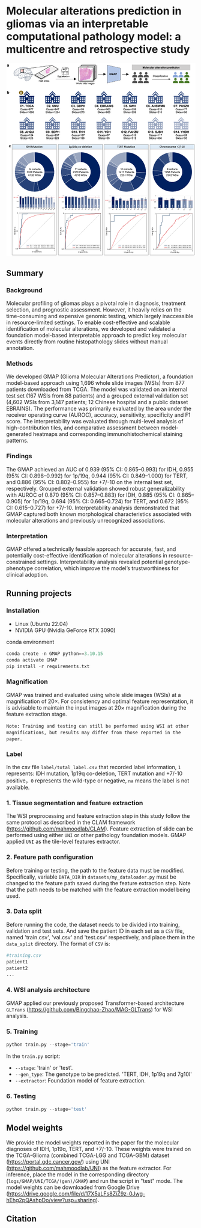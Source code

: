 # Molecular alterations prediction in gliomas via an interpretable computational pathology model: a multicentre and retrospective study
![Pipline](figure/figure.png)

## Summary
### Background
Molecular profiling of gliomas plays a pivotal role in diagnosis, treatment selection, and prognostic assessment. However, it heavily relies on the time-consuming and expensive genomic testing, which largely inaccessible in resource-limited settings. To enable cost-effective and scalable identification of molecular alterations, we developed and validated a foundation model-based interpretable approach to predict key molecular events directly from routine histopathology slides without manual annotation.

### Methods
We developed GMAP (Glioma Molecular Alterations Predictor), a foundation model-based approach using 1,696 whole slide images (WSIs) from 877 patients downloaded from TCGA. The model was validated on an internal test set (167 WSIs from 88 patients) and a grouped external validation set (4,602 WSIs from 3,147 patients; 12 Chinese hospital and a public dataset EBRAINS). The performance was primarily evaluated by the area under the receiver operating curve (AUROC), accuracy, sensitivity, specificity and F1 score. The interpretability was evaluated through multi-level analysis of high-contribution tiles, and comparative assessment between model-generated heatmaps and corresponding immunohistochemical staining patterns.

### Findings
The GMAP achieved an AUC of 0.939 (95% CI: 0.865–0.993) for IDH, 0.955 (95% CI: 0.898–0.992) for 1p/19q, 0.944 (95% CI: 0.849–1.000) for TERT, and 0.886 (95% CI: 0.802–0.955) for +7/-10 on the internal test set, respectively. Grouped external validation showed robust generalizability with AUROC of 0.870 (95% CI: 0.857–0.883) for IDH, 0.885 (95% CI: 0.865–0.905) for 1p/19q, 0.694 (95% CI: 0.665–0.724) for TERT, and 0.672 (95% CI: 0.615–0.727) for +7/-10. Interpretability analysis demonstrated that GMAP captured both known morphological characteristics associated with molecular alterations and previously unrecognized associations.

### Interpretation
GMAP offered a technically feasible approach for accurate, fast, and potentially cost-effective identification of molecular alterations in resource-constrained settings. Interpretability analysis revealed potential genotype-phenotype correlation, which improve the model’s trustworthiness for clinical adoption.

## Running projects
### Installation
- Linux (Ubuntu 22.04)
- NVIDIA GPU (Nvidia GeForce RTX 3090)

conda environment

```python
conda create -n GMAP python==3.10.15
conda activate GMAP
pip install -r requirements.txt
```

### Magnification
GMAP was trained and evaluated using whole slide images (WSIs) at a magnification of 20×. For consistency and optimal feature representation, it is advisable to maintain the input images at 20× magnification during the feature extraction stage.

`Note: Training and testing can still be performed using WSI at other magnifications, but results may differ from those reported in the paper.`

### Label
In the csv file `label/total_label.csv` that recorded label information, `1` represents: IDH mutation, 1p19q co-deletion, TERT mutation and +7/-10 positive，`0` represents the wild-type or negative, `na` means the label is not available.

### 1. Tissue segmentation and feature extraction
The WSI preprocessing and feature extraction step in this study follow the same protocol as described in the CLAM framework (https://github.com/mahmoodlab/CLAM). Feature extraction of slide can be performed using either `UNI` or other pathology foundation models. GMAP applied `UNI` as the tile-level features extractor.

### 2. Feature path configuration
Before training or testing, the path to the feature data must be modified. Specifically, variable `DATA_DIR` in `datasets/my_dataloader.py` must be changed to the feature path saved during the feature extraction step. Note that the path needs to be matched with the feature extraction model being used.

### 3. Data split
Before running the code, the dataset needs to be divided into training, validation and test sets. And save the patient ID in each set as a `CSV` file, named 'train.csv', 'val.csv' and 'test.csv' respectively, and place them in the `data_split` directory. The format of `CSV` is:

```python
#training.csv
patient1
patient2
...
```

### 4. WSI analysis architecture
GMAP applied our previously proposed Transformer-based architecture `GLTrans` (https://github.com/Bingchao-Zhao/MAG-GLTrans) for WSI analysis.

### 5. Training

```python
python train.py --stage='train'  
```

In the `train.py` script:
* `--stage`: 'train' or 'test'.
* `--gen_type`: The genotype to be predicted. 'TERT, IDH, 1p19q and 7g10l'
* `--extractor`: Foundation model of feature extraction.

### 6. Testing
```python
python train.py --stage='test' 
```

## Model weights
We provide the model weights reported in the paper for the molecular diagnoses of IDH, 1p19q, TERT, and +7/-10. These weights were trained on the TCGA-Glioma (combined TCGA-LGG and TCGA-GBM) dataset (https://portal.gdc.cancer.gov/) using UNI (https://github.com/mahmoodlab/UNI) as the feature extractor. For inference, place the model in the corresponding directory (`logs/GMAP/UNI/TCGA/(gen)/GMAP`) and run the script in "test" mode. The model weights can be downloaded from Google Drive (https://drive.google.com/file/d/17X5aLFs8ZiZ9z-0Jwg-hEhg2pQAshpDo/view?usp=sharing).

## Citation












